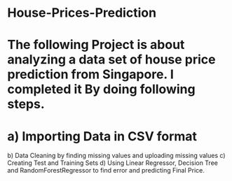 # House-Prices-Prediction
# The following Project is about analyzing a data set of house price prediction from Singapore. I completed it By doing following steps.
#  a) Importing Data in CSV format 
   b) Data Cleaning by finding missing values and uploading missing values
   c) Creating Test and Training Sets
   d) Using Linear Regressor, Decision Tree and RandomForestRegressor to find error and predicting Final Price.
